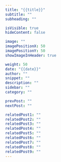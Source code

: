 ```yaml
---
title: "{{title}}"
subtitle: ""
subheading: ""

isVisible: true
hideContent: false

image: ""
imagePositionX: 50
imagePositionY: 50
showImageInHeader: true

weight: 50
date: "{{date}}"
author: ""
snippet: ""
description: ""
sidebar: ""
category: ""

prevPost: ""
nextPost: ""

relatedPost1: ""
relatedPost2: ""
relatedPost3: ""
relatedPost4: ""
relatedPost5: ""
relatedPost6: ""
relatedPost7: ""
relatedPost8: ""
relatedPost9: ""
---
```


